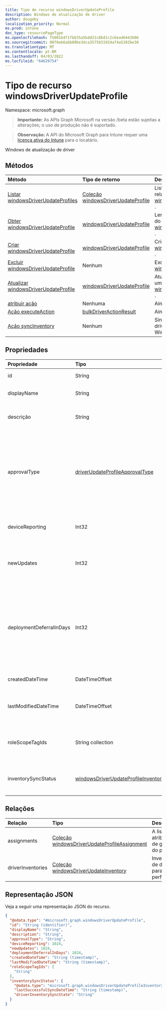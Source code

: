 ```yaml
---
title: Tipo de recurso windowsDriverUpdateProfile
description: Windows de atualização de driver
author: dougeby
localization_priority: Normal
ms.prod: intune
doc_type: resourcePageType
ms.openlocfilehash: f5001b471fb635a5b4d21c8bd1c2c6ead6442606
ms.sourcegitcommit: 0076eb6abb89be3dca3575631924a74a5202be30
ms.translationtype: MT
ms.contentlocale: pt-BR
ms.lasthandoff: 04/03/2022
ms.locfileid: "64629754"
---
```

# <a name="windowsdriverupdateprofile-resource-type"></a>Tipo de recurso windowsDriverUpdateProfile

Namespace: microsoft.graph

> **Importante:** As APIs Graph Microsoft na versão /beta estão sujeitas a alterações; o uso de produção não é suportado.

> **Observação:** A API do Microsoft Graph para Intune requer uma [licença ativa do Intune](https://go.microsoft.com/fwlink/?linkid=839381) para o locatário.

Windows de atualização de driver

## <a name="methods"></a>Métodos
|Método|Tipo de retorno|Descrição|
|:---|:---|:---|
|[Listar windowsDriverUpdateProfiles](../api/intune-softwareupdate-windowsdriverupdateprofile-list.md)|[Coleção windowsDriverUpdateProfile](../resources/intune-softwareupdate-windowsdriverupdateprofile.md)|Listar propriedades e relações dos [objetos windowsDriverUpdateProfile](../resources/intune-softwareupdate-windowsdriverupdateprofile.md) .|
|[Obter windowsDriverUpdateProfile](../api/intune-softwareupdate-windowsdriverupdateprofile-get.md)|[windowsDriverUpdateProfile](../resources/intune-softwareupdate-windowsdriverupdateprofile.md)|Ler propriedades e relações do [objeto windowsDriverUpdateProfile](../resources/intune-softwareupdate-windowsdriverupdateprofile.md) .|
|[Criar windowsDriverUpdateProfile](../api/intune-softwareupdate-windowsdriverupdateprofile-create.md)|[windowsDriverUpdateProfile](../resources/intune-softwareupdate-windowsdriverupdateprofile.md)|Crie um novo [objeto windowsDriverUpdateProfile](../resources/intune-softwareupdate-windowsdriverupdateprofile.md) .|
|[Excluir windowsDriverUpdateProfile](../api/intune-softwareupdate-windowsdriverupdateprofile-delete.md)|Nenhum|Exclui um [windowsDriverUpdateProfile](../resources/intune-softwareupdate-windowsdriverupdateprofile.md).|
|[Atualizar windowsDriverUpdateProfile](../api/intune-softwareupdate-windowsdriverupdateprofile-update.md)|[windowsDriverUpdateProfile](../resources/intune-softwareupdate-windowsdriverupdateprofile.md)|Atualize as propriedades de um [objeto windowsDriverUpdateProfile](../resources/intune-softwareupdate-windowsdriverupdateprofile.md) .|
|[atribuir ação](../api/intune-softwareupdate-windowsdriverupdateprofile-assign.md)|Nenhuma|Ainda não documentado|
|[Ação executeAction](../api/intune-softwareupdate-windowsdriverupdateprofile-executeaction.md)|[bulkDriverActionResult](../resources/intune-softwareupdate-bulkdriveractionresult.md)|Ainda não documentado|
|[Ação syncInventory](../api/intune-softwareupdate-windowsdriverupdateprofile-syncinventory.md)|Nenhum|Sincronizar o inventário de driver de um WindowsDriverUpdateProfile.|

## <a name="properties"></a>Propriedades
|Propriedade|Tipo|Descrição|
|:---|:---|:---|
|id|String|A Intune de política.|
|displayName|String|O nome de exibição do perfil.|
|descrição|String|A descrição do perfil especificado pelo usuário.|
|approvalType|[driverUpdateProfileApprovalType](../resources/intune-softwareupdate-driverupdateprofileapprovaltype.md)|Tipo de aprovação de perfil de atualização de driver. Por exemplo, aprovação manual ou automática. Os valores possíveis são: `manual` e `automatic`.|
|deviceReporting|Int32|Número de dispositivos que relatam esse perfil|
|newUpdates|Int32|Número de novas atualizações de driver disponíveis para esse perfil.|
|deploymentDeferralInDays|Int32|Configurações de adiamento de implantação em dias, aplicável somente quando ApprovalType é definido como aprovação automática.|
|createdDateTime|DateTimeOffset|A data em que o perfil foi criado.|
|lastModifiedDateTime|DateTimeOffset|A data em que o perfil foi modificado pela última vez.|
|roleScopeTagIds|String collection|Lista de Marcas de Escopo para essa entidade de Atualização de Driver.|
|inventorySyncStatus|[windowsDriverUpdateProfileInventorySyncStatus](../resources/intune-softwareupdate-windowsdriverupdateprofileinventorysyncstatus.md)|Status de sincronização de inventário de driver para este perfil.|

## <a name="relationships"></a>Relações
|Relação|Tipo|Descrição|
|:---|:---|:---|
|assignments|[Coleção windowsDriverUpdateProfileAssignment](../resources/intune-softwareupdate-windowsdriverupdateprofileassignment.md)|A lista de atribuições de grupo do perfil.|
|driverInventories|[Coleção windowsDriverUpdateInventory](../resources/intune-softwareupdate-windowsdriverupdateinventory.md)|Inventários de driver para esse perfil.|

## <a name="json-representation"></a>Representação JSON
Veja a seguir uma representação JSON do recurso.
<!-- {
  "blockType": "resource",
  "keyProperty": "id",
  "@odata.type": "microsoft.graph.windowsDriverUpdateProfile"
}
-->
``` json
{
  "@odata.type": "#microsoft.graph.windowsDriverUpdateProfile",
  "id": "String (identifier)",
  "displayName": "String",
  "description": "String",
  "approvalType": "String",
  "deviceReporting": 1024,
  "newUpdates": 1024,
  "deploymentDeferralInDays": 1024,
  "createdDateTime": "String (timestamp)",
  "lastModifiedDateTime": "String (timestamp)",
  "roleScopeTagIds": [
    "String"
  ],
  "inventorySyncStatus": {
    "@odata.type": "microsoft.graph.windowsDriverUpdateProfileInventorySyncStatus",
    "lastSuccessfulSyncDateTime": "String (timestamp)",
    "driverInventorySyncState": "String"
  }
}
```




